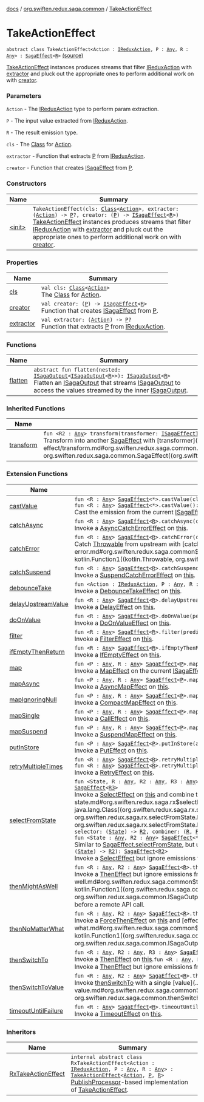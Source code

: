 [docs](../../index.md) / [org.swiften.redux.saga.common](../index.md) / [TakeActionEffect](./index.md)

# TakeActionEffect

`abstract class TakeActionEffect<Action : `[`IReduxAction`](../../org.swiften.redux.core/-i-redux-action.md)`, P : `[`Any`](https://kotlinlang.org/api/latest/jvm/stdlib/kotlin/-any/index.html)`, R : `[`Any`](https://kotlinlang.org/api/latest/jvm/stdlib/kotlin/-any/index.html)`> : `[`SagaEffect`](../-saga-effect/index.md)`<`[`R`](index.md#R)`>` [(source)](https://github.com/protoman92/KotlinRedux/tree/master/common/common-saga/src/main/kotlin/org/swiften/redux/saga/common/TakeActionEffect.kt#L21)

[TakeActionEffect](./index.md) instances produces streams that filter [IReduxAction](../../org.swiften.redux.core/-i-redux-action.md) with [extractor](extractor.md) and pluck out
the appropriate ones to perform additional work on with [creator](creator.md).

### Parameters

`Action` - The [IReduxAction](../../org.swiften.redux.core/-i-redux-action.md) type to perform param extraction.

`P` - The input value extracted from [IReduxAction](../../org.swiften.redux.core/-i-redux-action.md).

`R` - The result emission type.

`cls` - The [Class](http://docs.oracle.com/javase/6/docs/api/java/lang/Class.html) for [Action](index.md#Action).

`extractor` - Function that extracts [P](index.md#P) from [IReduxAction](../../org.swiften.redux.core/-i-redux-action.md).

`creator` - Function that creates [ISagaEffect](../-i-saga-effect.md) from [P](index.md#P).

### Constructors

| Name | Summary |
|---|---|
| [&lt;init&gt;](-init-.md) | `TakeActionEffect(cls: `[`Class`](http://docs.oracle.com/javase/6/docs/api/java/lang/Class.html)`<`[`Action`](index.md#Action)`>, extractor: (`[`Action`](index.md#Action)`) -> `[`P`](index.md#P)`?, creator: (`[`P`](index.md#P)`) -> `[`ISagaEffect`](../-i-saga-effect.md)`<`[`R`](index.md#R)`>)`<br>[TakeActionEffect](./index.md) instances produces streams that filter [IReduxAction](../../org.swiften.redux.core/-i-redux-action.md) with [extractor](extractor.md) and pluck out the appropriate ones to perform additional work on with [creator](creator.md). |

### Properties

| Name | Summary |
|---|---|
| [cls](cls.md) | `val cls: `[`Class`](http://docs.oracle.com/javase/6/docs/api/java/lang/Class.html)`<`[`Action`](index.md#Action)`>`<br>The [Class](http://docs.oracle.com/javase/6/docs/api/java/lang/Class.html) for [Action](index.md#Action). |
| [creator](creator.md) | `val creator: (`[`P`](index.md#P)`) -> `[`ISagaEffect`](../-i-saga-effect.md)`<`[`R`](index.md#R)`>`<br>Function that creates [ISagaEffect](../-i-saga-effect.md) from [P](index.md#P). |
| [extractor](extractor.md) | `val extractor: (`[`Action`](index.md#Action)`) -> `[`P`](index.md#P)`?`<br>Function that extracts [P](index.md#P) from [IReduxAction](../../org.swiften.redux.core/-i-redux-action.md). |

### Functions

| Name | Summary |
|---|---|
| [flatten](flatten.md) | `abstract fun flatten(nested: `[`ISagaOutput`](../-i-saga-output/index.md)`<`[`ISagaOutput`](../-i-saga-output/index.md)`<`[`R`](index.md#R)`>>): `[`ISagaOutput`](../-i-saga-output/index.md)`<`[`R`](index.md#R)`>`<br>Flatten an [ISagaOutput](../-i-saga-output/index.md) that streams [ISagaOutput](../-i-saga-output/index.md) to access the values streamed by the inner [ISagaOutput](../-i-saga-output/index.md). |

### Inherited Functions

| Name | Summary |
|---|---|
| [transform](../-saga-effect/transform.md) | `fun <R2 : `[`Any`](https://kotlinlang.org/api/latest/jvm/stdlib/kotlin/-any/index.html)`> transform(transformer: `[`ISagaEffectTransformer`](../-i-saga-effect-transformer.md)`<`[`R`](../-saga-effect/index.md#R)`, `[`R2`](../-saga-effect/transform.md#R2)`>): `[`SagaEffect`](../-saga-effect/index.md)`<`[`R2`](../-saga-effect/transform.md#R2)`>`<br>Transform into another [SagaEffect](../-saga-effect/index.md) with [transformer](../-saga-effect/transform.md#org.swiften.redux.saga.common.SagaEffect$transform(kotlin.Function1((org.swiften.redux.saga.common.SagaEffect((org.swiften.redux.saga.common.SagaEffect.R)), org.swiften.redux.saga.common.SagaEffect((org.swiften.redux.saga.common.SagaEffect.transform.R2)))))/transformer). |

### Extension Functions

| Name | Summary |
|---|---|
| [castValue](../cast-value.md) | `fun <R : `[`Any`](https://kotlinlang.org/api/latest/jvm/stdlib/kotlin/-any/index.html)`> `[`SagaEffect`](../-saga-effect/index.md)`<*>.castValue(cls: `[`Class`](http://docs.oracle.com/javase/6/docs/api/java/lang/Class.html)`<`[`R`](../cast-value.md#R)`>): `[`SagaEffect`](../-saga-effect/index.md)`<`[`R`](../cast-value.md#R)`>`<br>`fun <R : `[`Any`](https://kotlinlang.org/api/latest/jvm/stdlib/kotlin/-any/index.html)`> `[`SagaEffect`](../-saga-effect/index.md)`<*>.castValue(): `[`SagaEffect`](../-saga-effect/index.md)`<`[`R`](../cast-value.md#R)`>`<br>Cast the emission from the current [ISagaEffect](../-i-saga-effect.md) to [R](../cast-value.md#R) if possible. |
| [catchAsync](../catch-async.md) | `fun <R : `[`Any`](https://kotlinlang.org/api/latest/jvm/stdlib/kotlin/-any/index.html)`> `[`SagaEffect`](../-saga-effect/index.md)`<`[`R`](../catch-async.md#R)`>.catchAsync(catcher: suspend <ERROR CLASS>.(`[`Throwable`](https://kotlinlang.org/api/latest/jvm/stdlib/kotlin/-throwable/index.html)`) -> <ERROR CLASS><`[`R`](../catch-async.md#R)`>): `[`SagaEffect`](../-saga-effect/index.md)`<`[`R`](../catch-async.md#R)`>`<br>Invoke a [AsyncCatchErrorEffect](../-async-catch-error-effect/index.md) on [this](../catch-async/-this-.md). |
| [catchError](../catch-error.md) | `fun <R : `[`Any`](https://kotlinlang.org/api/latest/jvm/stdlib/kotlin/-any/index.html)`> `[`SagaEffect`](../-saga-effect/index.md)`<`[`R`](../catch-error.md#R)`>.catchError(catcher: (`[`Throwable`](https://kotlinlang.org/api/latest/jvm/stdlib/kotlin/-throwable/index.html)`) -> `[`R`](../catch-error.md#R)`): `[`SagaEffect`](../-saga-effect/index.md)`<`[`R`](../catch-error.md#R)`>`<br>Catch [Throwable](https://kotlinlang.org/api/latest/jvm/stdlib/kotlin/-throwable/index.html) from upstream with [catcher](../catch-error.md#org.swiften.redux.saga.common$catchError(org.swiften.redux.saga.common.SagaEffect((org.swiften.redux.saga.common.catchError.R)), kotlin.Function1((kotlin.Throwable, org.swiften.redux.saga.common.catchError.R)))/catcher). |
| [catchSuspend](../catch-suspend.md) | `fun <R : `[`Any`](https://kotlinlang.org/api/latest/jvm/stdlib/kotlin/-any/index.html)`> `[`SagaEffect`](../-saga-effect/index.md)`<`[`R`](../catch-suspend.md#R)`>.catchSuspend(catcher: suspend <ERROR CLASS>.(`[`Throwable`](https://kotlinlang.org/api/latest/jvm/stdlib/kotlin/-throwable/index.html)`) -> `[`R`](../catch-suspend.md#R)`): `[`SagaEffect`](../-saga-effect/index.md)`<`[`R`](../catch-suspend.md#R)`>`<br>Invoke a [SuspendCatchErrorEffect](../-suspend-catch-error-effect/index.md) on [this](../catch-suspend/-this-.md). |
| [debounceTake](../../org.swiften.redux.saga.rx/debounce-take.md) | `fun <Action : `[`IReduxAction`](../../org.swiften.redux.core/-i-redux-action.md)`, P : `[`Any`](https://kotlinlang.org/api/latest/jvm/stdlib/kotlin/-any/index.html)`, R : `[`Any`](https://kotlinlang.org/api/latest/jvm/stdlib/kotlin/-any/index.html)`> `[`TakeActionEffect`](./index.md)`<`[`Action`](../../org.swiften.redux.saga.rx/debounce-take.md#Action)`, `[`P`](../../org.swiften.redux.saga.rx/debounce-take.md#P)`, `[`R`](../../org.swiften.redux.saga.rx/debounce-take.md#R)`>.debounceTake(millis: `[`Long`](https://kotlinlang.org/api/latest/jvm/stdlib/kotlin/-long/index.html)`): `[`TakeActionEffect`](./index.md)`<`[`Action`](../../org.swiften.redux.saga.rx/debounce-take.md#Action)`, `[`P`](../../org.swiften.redux.saga.rx/debounce-take.md#P)`, `[`R`](../../org.swiften.redux.saga.rx/debounce-take.md#R)`>`<br>Invoke a [DebounceTakeEffect](../../org.swiften.redux.saga.rx/-debounce-take-effect/index.md) on [this](../../org.swiften.redux.saga.rx/debounce-take/-this-.md). |
| [delayUpstreamValue](../delay-upstream-value.md) | `fun <R : `[`Any`](https://kotlinlang.org/api/latest/jvm/stdlib/kotlin/-any/index.html)`> `[`SagaEffect`](../-saga-effect/index.md)`<`[`R`](../delay-upstream-value.md#R)`>.delayUpstreamValue(millis: `[`Long`](https://kotlinlang.org/api/latest/jvm/stdlib/kotlin/-long/index.html)`): `[`SagaEffect`](../-saga-effect/index.md)`<`[`R`](../delay-upstream-value.md#R)`>`<br>Invoke a [DelayEffect](../-delay-effect/index.md) on [this](../delay-upstream-value/-this-.md). |
| [doOnValue](../do-on-value.md) | `fun <R : `[`Any`](https://kotlinlang.org/api/latest/jvm/stdlib/kotlin/-any/index.html)`> `[`SagaEffect`](../-saga-effect/index.md)`<`[`R`](../do-on-value.md#R)`>.doOnValue(performer: (`[`R`](../do-on-value.md#R)`) -> `[`Unit`](https://kotlinlang.org/api/latest/jvm/stdlib/kotlin/-unit/index.html)`): `[`SagaEffect`](../-saga-effect/index.md)`<`[`R`](../do-on-value.md#R)`>`<br>Invoke a [DoOnValueEffect](../-do-on-value-effect/index.md) on [this](../do-on-value/-this-.md). |
| [filter](../filter.md) | `fun <R : `[`Any`](https://kotlinlang.org/api/latest/jvm/stdlib/kotlin/-any/index.html)`> `[`SagaEffect`](../-saga-effect/index.md)`<`[`R`](../filter.md#R)`>.filter(predicate: (`[`R`](../filter.md#R)`) -> `[`Boolean`](https://kotlinlang.org/api/latest/jvm/stdlib/kotlin/-boolean/index.html)`): `[`SagaEffect`](../-saga-effect/index.md)`<`[`R`](../filter.md#R)`>`<br>Invoke a [FilterEffect](../-filter-effect/index.md) on [this](../filter/-this-.md). |
| [ifEmptyThenReturn](../if-empty-then-return.md) | `fun <R : `[`Any`](https://kotlinlang.org/api/latest/jvm/stdlib/kotlin/-any/index.html)`> `[`SagaEffect`](../-saga-effect/index.md)`<`[`R`](../if-empty-then-return.md#R)`>.ifEmptyThenReturn(defaultValue: `[`R`](../if-empty-then-return.md#R)`): `[`SagaEffect`](../-saga-effect/index.md)`<`[`R`](../if-empty-then-return.md#R)`>`<br>Invoke a [IfEmptyEffect](../-if-empty-effect/index.md) on [this](../if-empty-then-return/-this-.md). |
| [map](../map.md) | `fun <P : `[`Any`](https://kotlinlang.org/api/latest/jvm/stdlib/kotlin/-any/index.html)`, R : `[`Any`](https://kotlinlang.org/api/latest/jvm/stdlib/kotlin/-any/index.html)`> `[`SagaEffect`](../-saga-effect/index.md)`<`[`P`](../map.md#P)`>.map(transformer: (`[`P`](../map.md#P)`) -> `[`R`](../map.md#R)`): `[`SagaEffect`](../-saga-effect/index.md)`<`[`R`](../map.md#R)`>`<br>Invoke a [MapEffect](../-map-effect/index.md) on the current [ISagaEffect](../-i-saga-effect.md). |
| [mapAsync](../map-async.md) | `fun <P : `[`Any`](https://kotlinlang.org/api/latest/jvm/stdlib/kotlin/-any/index.html)`, R : `[`Any`](https://kotlinlang.org/api/latest/jvm/stdlib/kotlin/-any/index.html)`> `[`SagaEffect`](../-saga-effect/index.md)`<`[`P`](../map-async.md#P)`>.mapAsync(transformer: suspend <ERROR CLASS>.(`[`P`](../map-async.md#P)`) -> <ERROR CLASS><`[`R`](../map-async.md#R)`>): `[`SagaEffect`](../-saga-effect/index.md)`<`[`R`](../map-async.md#R)`>`<br>Invoke a [AsyncMapEffect](../-async-map-effect/index.md) on [this](../map-async/-this-.md). |
| [mapIgnoringNull](../map-ignoring-null.md) | `fun <P : `[`Any`](https://kotlinlang.org/api/latest/jvm/stdlib/kotlin/-any/index.html)`, R : `[`Any`](https://kotlinlang.org/api/latest/jvm/stdlib/kotlin/-any/index.html)`> `[`SagaEffect`](../-saga-effect/index.md)`<`[`P`](../map-ignoring-null.md#P)`>.mapIgnoringNull(transformer: (`[`P`](../map-ignoring-null.md#P)`) -> `[`R`](../map-ignoring-null.md#R)`?): `[`SagaEffect`](../-saga-effect/index.md)`<`[`R`](../map-ignoring-null.md#R)`>`<br>Invoke a [CompactMapEffect](../-compact-map-effect/index.md) on [this](../map-ignoring-null/-this-.md). |
| [mapSingle](../../org.swiften.redux.saga.rx/map-single.md) | `fun <P : `[`Any`](https://kotlinlang.org/api/latest/jvm/stdlib/kotlin/-any/index.html)`, R : `[`Any`](https://kotlinlang.org/api/latest/jvm/stdlib/kotlin/-any/index.html)`> `[`SagaEffect`](../-saga-effect/index.md)`<`[`P`](../../org.swiften.redux.saga.rx/map-single.md#P)`>.mapSingle(transformer: (`[`P`](../../org.swiften.redux.saga.rx/map-single.md#P)`) -> <ERROR CLASS><`[`R`](../../org.swiften.redux.saga.rx/map-single.md#R)`>): `[`SagaEffect`](../-saga-effect/index.md)`<`[`R`](../../org.swiften.redux.saga.rx/map-single.md#R)`>`<br>Invoke a [CallEffect](../../org.swiften.redux.saga.rx/-call-effect/index.md) on [this](../../org.swiften.redux.saga.rx/map-single/-this-.md). |
| [mapSuspend](../map-suspend.md) | `fun <P : `[`Any`](https://kotlinlang.org/api/latest/jvm/stdlib/kotlin/-any/index.html)`, R : `[`Any`](https://kotlinlang.org/api/latest/jvm/stdlib/kotlin/-any/index.html)`> `[`SagaEffect`](../-saga-effect/index.md)`<`[`P`](../map-suspend.md#P)`>.mapSuspend(transformer: suspend <ERROR CLASS>.(`[`P`](../map-suspend.md#P)`) -> `[`R`](../map-suspend.md#R)`): `[`SagaEffect`](../-saga-effect/index.md)`<`[`R`](../map-suspend.md#R)`>`<br>Invoke a [SuspendMapEffect](../-suspend-map-effect/index.md) on [this](../map-suspend/-this-.md). |
| [putInStore](../put-in-store.md) | `fun <P : `[`Any`](https://kotlinlang.org/api/latest/jvm/stdlib/kotlin/-any/index.html)`> `[`SagaEffect`](../-saga-effect/index.md)`<`[`P`](../put-in-store.md#P)`>.putInStore(actionCreator: (`[`P`](../put-in-store.md#P)`) -> `[`IReduxAction`](../../org.swiften.redux.core/-i-redux-action.md)`): `[`SagaEffect`](../-saga-effect/index.md)`<`[`Any`](https://kotlinlang.org/api/latest/jvm/stdlib/kotlin/-any/index.html)`>`<br>Invoke a [PutEffect](../-put-effect/index.md) on [this](../put-in-store/-this-.md). |
| [retryMultipleTimes](../retry-multiple-times.md) | `fun <R : `[`Any`](https://kotlinlang.org/api/latest/jvm/stdlib/kotlin/-any/index.html)`> `[`SagaEffect`](../-saga-effect/index.md)`<`[`R`](../retry-multiple-times.md#R)`>.retryMultipleTimes(times: `[`Long`](https://kotlinlang.org/api/latest/jvm/stdlib/kotlin/-long/index.html)`): `[`SagaEffect`](../-saga-effect/index.md)`<`[`R`](../retry-multiple-times.md#R)`>`<br>`fun <R : `[`Any`](https://kotlinlang.org/api/latest/jvm/stdlib/kotlin/-any/index.html)`> `[`SagaEffect`](../-saga-effect/index.md)`<`[`R`](../retry-multiple-times.md#R)`>.retryMultipleTimes(times: `[`Int`](https://kotlinlang.org/api/latest/jvm/stdlib/kotlin/-int/index.html)`): `[`SagaEffect`](../-saga-effect/index.md)`<`[`R`](../retry-multiple-times.md#R)`>`<br>Invoke a [RetryEffect](../-retry-effect/index.md) on [this](../retry-multiple-times/-this-.md). |
| [selectFromState](../../org.swiften.redux.saga.rx/select-from-state.md) | `fun <State, R : `[`Any`](https://kotlinlang.org/api/latest/jvm/stdlib/kotlin/-any/index.html)`, R2 : `[`Any`](https://kotlinlang.org/api/latest/jvm/stdlib/kotlin/-any/index.html)`, R3 : `[`Any`](https://kotlinlang.org/api/latest/jvm/stdlib/kotlin/-any/index.html)`> `[`SagaEffect`](../-saga-effect/index.md)`<`[`R`](../../org.swiften.redux.saga.rx/select-from-state.md#R)`>.selectFromState(cls: `[`Class`](http://docs.oracle.com/javase/6/docs/api/java/lang/Class.html)`<`[`State`](../../org.swiften.redux.saga.rx/select-from-state.md#State)`>, selector: (`[`State`](../../org.swiften.redux.saga.rx/select-from-state.md#State)`) -> `[`R2`](../../org.swiften.redux.saga.rx/select-from-state.md#R2)`, combiner: (`[`R`](../../org.swiften.redux.saga.rx/select-from-state.md#R)`, `[`R2`](../../org.swiften.redux.saga.rx/select-from-state.md#R2)`) -> `[`R3`](../../org.swiften.redux.saga.rx/select-from-state.md#R3)`): `[`SagaEffect`](../-saga-effect/index.md)`<`[`R3`](../../org.swiften.redux.saga.rx/select-from-state.md#R3)`>`<br>Invoke a [SelectEffect](../../org.swiften.redux.saga.rx/-select-effect/index.md) on [this](../../org.swiften.redux.saga.rx/select-from-state/-this-.md) and combine the emitted values with [combiner](../../org.swiften.redux.saga.rx/select-from-state.md#org.swiften.redux.saga.rx$selectFromState(org.swiften.redux.saga.common.SagaEffect((org.swiften.redux.saga.rx.selectFromState.R)), java.lang.Class((org.swiften.redux.saga.rx.selectFromState.State)), kotlin.Function1((org.swiften.redux.saga.rx.selectFromState.State, org.swiften.redux.saga.rx.selectFromState.R2)), kotlin.Function2((org.swiften.redux.saga.rx.selectFromState.R, org.swiften.redux.saga.rx.selectFromState.R2, org.swiften.redux.saga.rx.selectFromState.R3)))/combiner).`fun <State : `[`Any`](https://kotlinlang.org/api/latest/jvm/stdlib/kotlin/-any/index.html)`, R : `[`Any`](https://kotlinlang.org/api/latest/jvm/stdlib/kotlin/-any/index.html)`, R2 : `[`Any`](https://kotlinlang.org/api/latest/jvm/stdlib/kotlin/-any/index.html)`, R3 : `[`Any`](https://kotlinlang.org/api/latest/jvm/stdlib/kotlin/-any/index.html)`> `[`SagaEffect`](../-saga-effect/index.md)`<`[`R`](../../org.swiften.redux.saga.rx/select-from-state.md#R)`>.selectFromState(cls: `[`KClass`](https://kotlinlang.org/api/latest/jvm/stdlib/kotlin.reflect/-k-class/index.html)`<`[`State`](../../org.swiften.redux.saga.rx/select-from-state.md#State)`>, selector: (`[`State`](../../org.swiften.redux.saga.rx/select-from-state.md#State)`) -> `[`R2`](../../org.swiften.redux.saga.rx/select-from-state.md#R2)`, combiner: (`[`R`](../../org.swiften.redux.saga.rx/select-from-state.md#R)`, `[`R2`](../../org.swiften.redux.saga.rx/select-from-state.md#R2)`) -> `[`R3`](../../org.swiften.redux.saga.rx/select-from-state.md#R3)`): `[`SagaEffect`](../-saga-effect/index.md)`<`[`R3`](../../org.swiften.redux.saga.rx/select-from-state.md#R3)`>`<br>`fun <State : `[`Any`](https://kotlinlang.org/api/latest/jvm/stdlib/kotlin/-any/index.html)`, R2 : `[`Any`](https://kotlinlang.org/api/latest/jvm/stdlib/kotlin/-any/index.html)`> `[`SagaEffect`](../-saga-effect/index.md)`<*>.selectFromState(cls: `[`KClass`](https://kotlinlang.org/api/latest/jvm/stdlib/kotlin.reflect/-k-class/index.html)`<`[`State`](../../org.swiften.redux.saga.rx/select-from-state.md#State)`>, selector: (`[`State`](../../org.swiften.redux.saga.rx/select-from-state.md#State)`) -> `[`R2`](../../org.swiften.redux.saga.rx/select-from-state.md#R2)`): `[`SagaEffect`](../-saga-effect/index.md)`<`[`R2`](../../org.swiften.redux.saga.rx/select-from-state.md#R2)`>`<br>Similar to [SagaEffect.selectFromState](../../org.swiften.redux.saga.rx/select-from-state.md), but uses [KClass](https://kotlinlang.org/api/latest/jvm/stdlib/kotlin.reflect/-k-class/index.html) instead of [Class](http://docs.oracle.com/javase/6/docs/api/java/lang/Class.html).`fun <State, R2 : `[`Any`](https://kotlinlang.org/api/latest/jvm/stdlib/kotlin/-any/index.html)`> `[`SagaEffect`](../-saga-effect/index.md)`<*>.selectFromState(cls: `[`Class`](http://docs.oracle.com/javase/6/docs/api/java/lang/Class.html)`<`[`State`](../../org.swiften.redux.saga.rx/select-from-state.md#State)`>, selector: (`[`State`](../../org.swiften.redux.saga.rx/select-from-state.md#State)`) -> `[`R2`](../../org.swiften.redux.saga.rx/select-from-state.md#R2)`): `[`SagaEffect`](../-saga-effect/index.md)`<`[`R2`](../../org.swiften.redux.saga.rx/select-from-state.md#R2)`>`<br>Invoke a [SelectEffect](../../org.swiften.redux.saga.rx/-select-effect/index.md) but ignore emissions from [this](../../org.swiften.redux.saga.rx/select-from-state/-this-.md). |
| [thenMightAsWell](../then-might-as-well.md) | `fun <R : `[`Any`](https://kotlinlang.org/api/latest/jvm/stdlib/kotlin/-any/index.html)`, R2 : `[`Any`](https://kotlinlang.org/api/latest/jvm/stdlib/kotlin/-any/index.html)`> `[`SagaEffect`](../-saga-effect/index.md)`<`[`R`](../then-might-as-well.md#R)`>.thenMightAsWell(effect: `[`ISagaEffect`](../-i-saga-effect.md)`<`[`R2`](../then-might-as-well.md#R2)`>): `[`SagaEffect`](../-saga-effect/index.md)`<`[`R`](../then-might-as-well.md#R)`>`<br>Invoke a [ThenEffect](../-then-effect/index.md) but ignore emissions from [effect](../then-might-as-well.md#org.swiften.redux.saga.common$thenMightAsWell(org.swiften.redux.saga.common.SagaEffect((org.swiften.redux.saga.common.thenMightAsWell.R)), kotlin.Function1((org.swiften.redux.saga.common.SagaInput, org.swiften.redux.saga.common.ISagaOutput((org.swiften.redux.saga.common.thenMightAsWell.R2)))))/effect). This is useful in cases such as setting loading flag before a remote API call. |
| [thenNoMatterWhat](../then-no-matter-what.md) | `fun <R : `[`Any`](https://kotlinlang.org/api/latest/jvm/stdlib/kotlin/-any/index.html)`, R2 : `[`Any`](https://kotlinlang.org/api/latest/jvm/stdlib/kotlin/-any/index.html)`> `[`SagaEffect`](../-saga-effect/index.md)`<`[`R`](../then-no-matter-what.md#R)`>.thenNoMatterWhat(effect: `[`ISagaEffect`](../-i-saga-effect.md)`<`[`R2`](../then-no-matter-what.md#R2)`>): `[`SagaEffect`](../-saga-effect/index.md)`<`[`R2`](../then-no-matter-what.md#R2)`>`<br>Invoke a [ForceThenEffect](../-force-then-effect/index.md) on [this](../then-no-matter-what/-this-.md) and [effect](../then-no-matter-what.md#org.swiften.redux.saga.common$thenNoMatterWhat(org.swiften.redux.saga.common.SagaEffect((org.swiften.redux.saga.common.thenNoMatterWhat.R)), kotlin.Function1((org.swiften.redux.saga.common.SagaInput, org.swiften.redux.saga.common.ISagaOutput((org.swiften.redux.saga.common.thenNoMatterWhat.R2)))))/effect). |
| [thenSwitchTo](../then-switch-to.md) | `fun <R : `[`Any`](https://kotlinlang.org/api/latest/jvm/stdlib/kotlin/-any/index.html)`, R2 : `[`Any`](https://kotlinlang.org/api/latest/jvm/stdlib/kotlin/-any/index.html)`, R3 : `[`Any`](https://kotlinlang.org/api/latest/jvm/stdlib/kotlin/-any/index.html)`> `[`SagaEffect`](../-saga-effect/index.md)`<`[`R`](../then-switch-to.md#R)`>.thenSwitchTo(effect: `[`ISagaEffect`](../-i-saga-effect.md)`<`[`R2`](../then-switch-to.md#R2)`>, combiner: (`[`R`](../then-switch-to.md#R)`, `[`R2`](../then-switch-to.md#R2)`) -> `[`R3`](../then-switch-to.md#R3)`): `[`SagaEffect`](../-saga-effect/index.md)`<`[`R3`](../then-switch-to.md#R3)`>`<br>Invoke a [ThenEffect](../-then-effect/index.md) on [this](../then-switch-to/-this-.md).`fun <R : `[`Any`](https://kotlinlang.org/api/latest/jvm/stdlib/kotlin/-any/index.html)`, R2 : `[`Any`](https://kotlinlang.org/api/latest/jvm/stdlib/kotlin/-any/index.html)`> `[`SagaEffect`](../-saga-effect/index.md)`<`[`R`](../then-switch-to.md#R)`>.thenSwitchTo(effect: `[`ISagaEffect`](../-i-saga-effect.md)`<`[`R2`](../then-switch-to.md#R2)`>): `[`SagaEffect`](../-saga-effect/index.md)`<`[`R2`](../then-switch-to.md#R2)`>`<br>Invoke a [ThenEffect](../-then-effect/index.md) but ignore emissions from [this](../then-switch-to/-this-.md). |
| [thenSwitchToValue](../then-switch-to-value.md) | `fun <R : `[`Any`](https://kotlinlang.org/api/latest/jvm/stdlib/kotlin/-any/index.html)`, R2 : `[`Any`](https://kotlinlang.org/api/latest/jvm/stdlib/kotlin/-any/index.html)`> `[`SagaEffect`](../-saga-effect/index.md)`<`[`R`](../then-switch-to-value.md#R)`>.thenSwitchToValue(value: `[`R2`](../then-switch-to-value.md#R2)`): `[`SagaEffect`](../-saga-effect/index.md)`<`[`R2`](../then-switch-to-value.md#R2)`>`<br>Invoke [thenSwitchTo](../then-switch-to.md) with a single [value](../then-switch-to-value.md#org.swiften.redux.saga.common$thenSwitchToValue(org.swiften.redux.saga.common.SagaEffect((org.swiften.redux.saga.common.thenSwitchToValue.R)), org.swiften.redux.saga.common.thenSwitchToValue.R2)/value). |
| [timeoutUntilFailure](../timeout-until-failure.md) | `fun <R : `[`Any`](https://kotlinlang.org/api/latest/jvm/stdlib/kotlin/-any/index.html)`> `[`SagaEffect`](../-saga-effect/index.md)`<`[`R`](../timeout-until-failure.md#R)`>.timeoutUntilFailure(millis: `[`Long`](https://kotlinlang.org/api/latest/jvm/stdlib/kotlin/-long/index.html)`): `[`SagaEffect`](../-saga-effect/index.md)`<`[`R`](../timeout-until-failure.md#R)`>`<br>Invoke a [TimeoutEffect](../-timeout-effect/index.md) on [this](../timeout-until-failure/-this-.md). |

### Inheritors

| Name | Summary |
|---|---|
| [RxTakeActionEffect](../../org.swiften.redux.saga.rx/-rx-take-action-effect/index.md) | `internal abstract class RxTakeActionEffect<Action : `[`IReduxAction`](../../org.swiften.redux.core/-i-redux-action.md)`, P : `[`Any`](https://kotlinlang.org/api/latest/jvm/stdlib/kotlin/-any/index.html)`, R : `[`Any`](https://kotlinlang.org/api/latest/jvm/stdlib/kotlin/-any/index.html)`> : `[`TakeActionEffect`](./index.md)`<`[`Action`](../../org.swiften.redux.saga.rx/-rx-take-action-effect/index.md#Action)`, `[`P`](../../org.swiften.redux.saga.rx/-rx-take-action-effect/index.md#P)`, `[`R`](../../org.swiften.redux.saga.rx/-rx-take-action-effect/index.md#R)`>`<br>[PublishProcessor](#)-based implementation of [TakeActionEffect](./index.md). |
